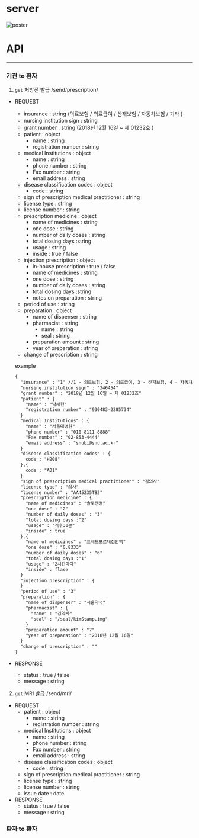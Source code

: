 # server

![poster](https://user-images.githubusercontent.com/19237348/50034937-bbcb1180-0042-11e9-9304-c45edb8785c4.jpg)





# API

----------------------------------------

### 기관 to 환자

1. `get` 처방전 발급 /send/prescription/

- REQUEST
  - insurance : string (의료보험 / 의료급여 / 산재보험 / 자동차보험 / 기타 )
  - nursing institution sign : string
  - grant number : string (2018년 12월 16일 ~ 제 01232호 )
  - patient : object
    - name : string
    - registration number : string
  - medical Institutions : object
    - name : string
    - phone number : string
    - Fax number : string
    - email address : string
  - disease classification codes : object
    - code : string
  - sign of prescription medical practitioner : string
  - license type : string
  - license number : string
  - prescription medicine : object 
    - name of medicines : string
    - one dose : string
    - number of daily doses : string
    - total dosing days :string
    - usage : string
    - inside : true / false
  - injection prescription : object
    - in-house prescription : true / false
    - name of medicines : string
    - one dose : string
    - number of daily doses : string
    - total dosing days :string
    - notes on preparation : string
  - period of use : string
  - preparation : object
    - name of dispenser : string
    - pharmacist : string
      - name : string
      - seal : string
    - preparation amount : string
    - year of preparation : string
  - change of prescription : string

  example
  ```markdown
  {
    "insurance" : "1" //1 - 의료보험, 2 - 의료급여, 3 - 산재보험, 4 - 자동차보험, 5 - 기타 )
    "nursing institution sign" : "346454"
    "grant number" : "2018년 12월 16일 ~ 제 01232호"
    "patient" : {
      "name" : "박채현"
      "registration number" : "930483-2285734"
    }
    "medical Institutions" : {
      "name" : "서울대병원"
      "phone number" : "010-8111-8888"
      "Fax number" : "02-853-4444"
      "email address" : "snubi@snu.ac.kr"
    }
    "disease classification codes" : {
      code : "H208"
    },{
      code : "A01"
    }
    "sign of prescription medical practitioner" : "김의사"
    "license type" : "의사"
    "license number" : "AA45235TB2"
    "prescription medicine" : {
      "name of medicines" : "솔로젠정"
      "one dose" : "2"
      "number of daily doses" : "3"
      "total dosing days :"2"
      "usage" : "식후30분"
      "inside" : true
    },{
      "name of medicines" : "프레드포르테점안액"
      "one dose" : "0.8333"
      "number of daily doses" : "6"
      "total dosing days :"1"
      "usage" : "2시간마다"
      "inside" : flase
    }
    "injection prescription" : {
    }
    "period of use" : "3"
    "preparation" : {
      "name of dispenser" : "서울약국"
      "pharmacist" : {
        "name" : "김약사"
        "seal" : "/seal/kimStamp.img"
      }
      "preparation amount" : "7"
      "year of preparation" : "2018년 12월 16일"
    }
    "change of prescription" : ""
  }
  ```
- RESPONSE
  - status : true / false
  - message : string

2. `get` MRI 발급 /send/mri/

- REQUEST
  - patient : object
    - name : string
    - registration number : string
  - medical Institutions : object
    - name : string
    - phone number : string
    - Fax number : string
    - email address : string
  - disease classification codes : object
    - code : string
  - sign of prescription medical practitioner : string
  - license type : string
  - license number : string
  - issue date : date
- RESPONSE
  - status : true / false
  - message : string

### 환자 to 환자
  


